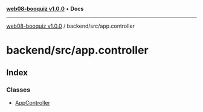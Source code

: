 [**web08-booquiz v1.0.0**](../../../README.md) • **Docs**

***

[web08-booquiz v1.0.0](../../../modules.md) / backend/src/app.controller

# backend/src/app.controller

## Index

### Classes

- [AppController](classes/AppController.md)

